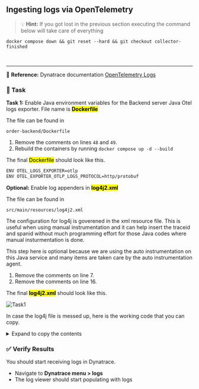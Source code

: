 ## Ingesting logs via OpenTelemetry

> 💡 **Hint:** If you got lost in the previous section executing the command below will take care of everything
```
docker compose down && git reset --hard && git checkout collector-finished
```

<br />
<hr/>

📝 **Reference:** Dynatrace documentation [OpenTelemetry Logs](https://docs.dynatrace.com/docs/shortlink/otel-overview-logs)

### 📌 Task

**Task 1:** Enable Java environment variables for the Backend server Java Otel logs exporter. File name is <mark>**Dockerfile**</mark>

The file can be found in
```
order-backend/Dockerfile
```
1. Remove the comments on lines `48` and `49`.
1. Rebuild the containers by running `docker compose up -d --build`

The final <mark>Dockerfile</mark> should look like this.

```bash
ENV OTEL_LOGS_EXPORTER=otlp
ENV OTEL_EXPORTER_OTLP_LOGS_PROTOCOL=http/protobuf
```

**Optional:** Enable log appenders in <mark>**log4j2.xml**</mark>

The file can be found in
```
src/main/resources/log4j2.xml
```

The configuration for log4j is goverened in the xml resource file. This is useful when using manual instrumentation and it can help insert the traceid and spanid without much programming effort for those Java codes where manual insturmentation is done.

This step here is optional because we are using the auto instrumentation on this Java service and many items are taken care by the auto instrumentation agent.

1. Remove the comments on line 7.
1. Remove the comments on line 16.

The final <mark>**log4j2.xml**</mark> should look like this.

![Task1](../../assets/images/05-task1-logappender.png)

In case the log4j file is messed up, here is the working code that you can copy. 

<details>
  <summary>Expand to copy the contents</summary>

```xml
<?xml version="1.0" encoding="UTF-8"?>
<Configuration packages="io.opentelemetry.instrumentation.log4j.appender.v2_17">
    <Appenders>
        <Console name="Console">
            <PatternLayout pattern="[%d{HH:mm:ss}] [%-5level] [%c{1}] %msg %throwable{short} %n" />
        </Console>
        <OpenTelemetry name="OpenTelemetry" captureMapMessageAttributes="true" captureExperimentalAttributes="true" />
        <File name="File" fileName="logs/hotday-${env:DEMO_PURPOSE}.log">
            <PatternLayout>
                <Pattern>[%d{HH:mm:ss}] [%-5level] [%c{1}] %msg %throwable{short}%n</Pattern>
            </PatternLayout>
        </File>
    </Appenders>
    <Loggers>
        <Root level="trace">
            <AppenderRef ref="OpenTelemetry" />
            <AppenderRef ref="Console" />
            <AppenderRef ref="File" />
        </Root>
    </Loggers>
</Configuration>
```

</details>

### ✅ Verify Results

You should start receiving logs in Dynatrace.
- Navigate to **Dynatrace menu > logs**
- The log viewer should start populating with logs
